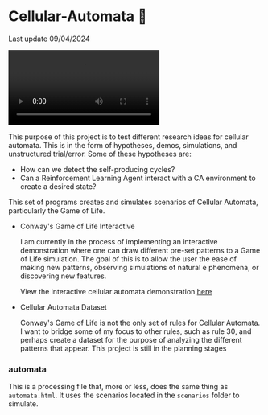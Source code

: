 # Cellular-Automata 🔬
Last update 09/04/2024

![](https://user-images.githubusercontent.com/35543500/111094823-74c67200-8512-11eb-912b-8e90c0995334.mp4)

This purpose of this project is to test different research ideas for cellular automata. This is in the form of hypotheses, demos, simulations, and unstructured trial/error. Some of these hypotheses are:

- How can we detect the self-producing cycles?
- Can a Reinforcement Learning Agent interact with a CA environment to create a desired state?


This set of programs creates and simulates scenarios of Cellular Automata, particularly the Game of Life. 

* Conway's Game of Life Interactive

    I am currently in the process of implementing an interactive demonstration where one can draw different pre-set patterns to a Game of Life simulation. The goal of this is to allow the user the ease of making new patterns, observing simulations of natural e
    phenomena, or discovering new features.

    View the interactive cellular automata demonstration [here](https://kcelebi.github.io/cellular-automata/visualize/inter.html)

* Cellular Automata Dataset

    Conway's Game of Life is not the only set of rules for Cellular Automata. I want to bridge some of my focus to other rules, such as rule 30, and perhaps create a dataset for the purpose of analyzing the different patterns that appear. This project is still in the planning stages


### automata

This is a processing file that, more or less, does the same thing as ``automata.html``. It uses the scenarios located in the ``scenarios`` folder to simulate.